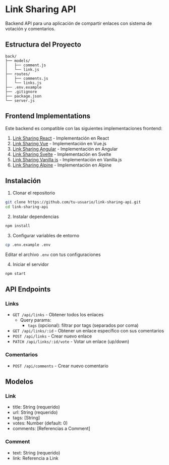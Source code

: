 # Link Sharing API

Backend API para una aplicación de compartir enlaces con sistema de votación y comentarios.

## Estructura del Proyecto
```
back/
├── models/
│   ├── comment.js
│   └── link.js
├── routes/
│   ├── comments.js
│   └── links.js
├── .env.example
├── .gitignore
├── package.json
└── server.js
```

## Frontend Implementations
Este backend es compatible con las siguientes implementaciones frontend:
1. [Link Sharing React](https://github.com/arabenitezz/link-manager-react) - Implementación en React
2. [Link Sharing Vue](https://github.com/arabenitezz/link-manager-vue) - Implementación en Vue.js
3. [Link Sharing Angular](https://github.com/arabenitezz/link-manager-angular) - Implementación en Angular
4. [Link Sharing Svelte](https://github.com/arabenitezz/link-manager-svelte) - Implementación en Svelte
5. [Link Sharing Vanilla js](https://github.com/arabenitezz/link-manager-vanilla-js) - Implementación en Vanilla.js
6. [Link Sharing Alpine](https://github.com/arabenitezz/link-manager-alpine.js) - Implementación en Alpine

## Instalación

1. Clonar el repositorio
```bash
git clone https://github.com/tu-usuario/link-sharing-api.git
cd link-sharing-api
```

2. Instalar dependencias
```bash
npm install
```

3. Configurar variables de entorno
```bash
cp .env.example .env
```
Editar el archivo `.env` con tus configuraciones

4. Iniciar el servidor
```bash
npm start
```

## API Endpoints

### Links

- `GET /api/links` - Obtener todos los enlaces
  - Query params: 
    - `tags` (opcional): filtrar por tags (separados por coma)
- `GET /api/links/:id` - Obtener un enlace específico con sus comentarios
- `POST /api/links` - Crear nuevo enlace
- `PATCH /api/links/:id/vote` - Votar un enlace (up/down)

### Comentarios

- `POST /api/comments` - Crear nuevo comentario

## Modelos

### Link
- title: String (requerido)
- url: String (requerido)
- tags: [String]
- votes: Number (default: 0)
- comments: [Referencias a Comment]

### Comment
- text: String (requerido)
- link: Referencia a Link